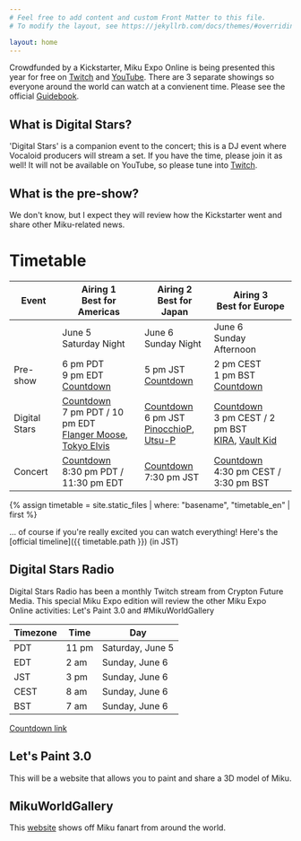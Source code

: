 ```yaml
---
# Feel free to add content and custom Front Matter to this file.
# To modify the layout, see https://jekyllrb.com/docs/themes/#overriding-theme-defaults

layout: home
---
```


Crowdfunded by a Kickstarter, Miku Expo Online is being presented this year for
free on [Twitch](https://www.twitch.tv/cfm_official) and
[YouTube](https://www.youtube.com/channel/UCJwGWV914kBlV4dKRn7AEFA). There are 3
separate showings so everyone around the world can watch at a convienent
time. Please see the official [Guidebook](https://mikuexpo.com/online2021/images/freepaper_en.pdf).

## What is Digital Stars?

'Digital Stars' is a companion event to the concert; this is a DJ event where
Vocaloid producers will stream a set. If you have the time, please join it as
well! It will not be available on YouTube, so please tune into
[Twitch](https://www.twitch.tv/cfm_official).

## What is the pre-show?

We don't know, but I expect they will review how the Kickstarter went and share
other Miku-related news.

# Timetable

|Event|Airing 1<br/>Best for Americas|Airing 2<br/>Best for Japan|Airing 3<br/>Best for Europe|
|-----|-----------------------------|--------------------------|---------------------------|
||June 5<br/>Saturday Night|June 6<br/>Sunday Night|June 6<br/>Sunday Afternoon|
|Pre-show|6 pm PDT<br/>9 pm EDT<br/>[Countdown](http://preshow.us.39music.rocks)|5 pm JST<br/>[Countdown](http://preshow.jp.39music.rocks)|2 pm CEST<br/>1 pm BST<br/>[Countdown](http://preshow.eu.39music.rocks)|
|Digital Stars|[Countdown](http://digistars.us.39music.rocks)<br/>7 pm PDT / 10 pm EDT<br/>[Flanger Moose](https://twitter.com/FlangerMoose), [Tokyo Elvis](https://twitter.com/FrankFriend)|[Countdown](http://digistars.jp.39music.rocks)<br/>6 pm JST<br/>[PinocchioP](https://twitter.com/pinocchiop), [Utsu-P](https://twitter.com/asshole_wii)|[Countdown](http://digistars.eu.39music.rocks)<br/>3 pm CEST / 2 pm BST<br/>[KIRA](https://twitter.com/kira_prod), [Vault Kid](https://twitter.com/iamVaultKid)|
|Concert|[Countdown](http://concert.us.39music.rocks)<br/>8:30 pm PDT / 11:30 pm EDT|[Countdown](http://concert.jp.39music.rocks)<br/>7:30 pm JST|[Countdown](http://concert.eu.39music.rocks)<br/>4:30 pm CEST / 3:30 pm BST|

{% assign timetable = site.static_files | where: "basename", "timetable_en" | first %}

... of course if you're really excited you can watch everything! Here's the [official timeline]({{ timetable.path }}) (in JST)

## Digital Stars Radio

Digital Stars Radio has been a monthly Twitch stream from Crypton Future
Media. This special Miku Expo edition will review the other Miku Expo Online
activities: Let's Paint 3.0 and #MikuWorldGallery

|Timezone|Time|Day|
|--------|----|---|
|PDT|11 pm|Saturday, June 5|
|EDT|2 am|Sunday, June 6|
|JST|3 pm|Sunday, June 6|
|CEST|8 am|Sunday, June 6|
|BST|7 am|Sunday, June 6|

[Countdown link](http://digistars.radio.39music.rocks)

## Let's Paint 3.0

This will be a website that allows you to paint and share a 3D model of Miku.

## MikuWorldGallery

This [website](https://paint.mikuexpo.com/MikuWorldGallery/) shows off Miku fanart from around the world.